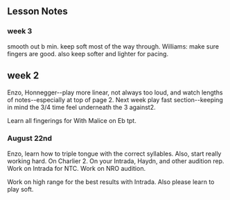 ## Lesson Notes

### week 3

smooth out b min. keep soft most of the way through. 
Williams: make sure fingers are good. also keep softer and lighter for pacing. 

## week 2

Enzo, Honnegger--play more linear, not always too loud, and watch lengths of notes--especially at top of page 2. Next week play fast section--keeping in mind the 3/4 time feel underneath the 3 against2.

Learn all fingerings for With Malice on Eb tpt. 

### August 22nd

Enzo, learn how to triple tongue with the correct syllables. 
Also, start really working hard. On Charlier 2. On your Intrada, Haydn, and other audition rep. 
Work on Intrada for NTC. 
Work on NRO audition. 

Work on high range for the best results with Intrada. Also please learn to play soft. 



